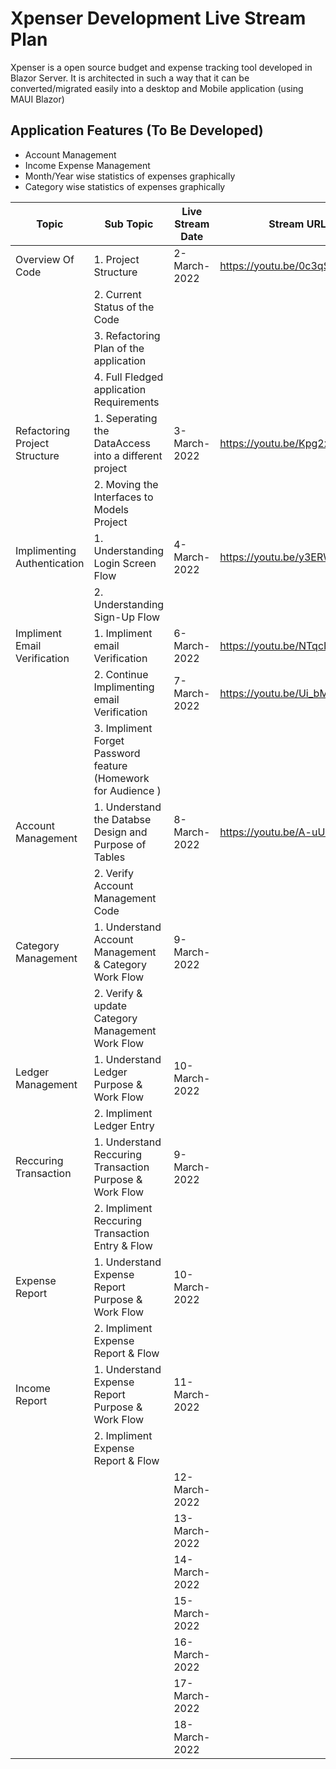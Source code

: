 
# Xpenser Development Live Stream Plan 
Xpenser is a open source budget and expense tracking tool developed in Blazor Server. It is architected in such a way that it can be converted/migrated  easily into a desktop and Mobile application (using MAUI Blazor)

## Application Features (To Be Developed)
 - Account Management 
 - Income Expense Management 
 - Month/Year wise statistics of expenses graphically 
 - Category wise statistics of expenses graphically 


| **Topic**                     | **Sub Topic**                                                | **Live Stream Date** | **Stream URL** |
|-------------------------------|--------------------------------------------------------------|----------------------|----------------|
| Overview Of Code              | 1. Project Structure                                         | 2-March-2022         | https://youtu.be/0c3qSTAMPwY                |
|                               | 2. Current Status of the Code                                |                      |                |
|                               | 3. Refactoring Plan of the application                       |                      |                |
|                               | 4. Full Fledged application Requirements                     |                      |                |
| Refactoring Project Structure | 1. Seperating the DataAccess into a different project        | 3-March-2022         | https://youtu.be/Kpg2xRG9LsM               |
|                               | 2. Moving the Interfaces to Models Project                   |                      |                |                                  
| Implimenting Authentication   | 1. Understanding Login Screen Flow                           | 4-March-2022         | https://youtu.be/y3ERWFW_MuY               |
|                               | 2. Understanding Sign-Up Flow                                |                      |                | 
| Impliment Email Verification  | 1. Impliment email Verification                              | 6-March-2022         | https://youtu.be/NTqcIdEU8nk               | 
|                               | 2. Continue Implimenting email Verification                  | 7-March-2022         | https://youtu.be/Ui_bM3L00Pw              | 
|                               | 3. Impliment Forget Password feature (Homework for Audience )| 			          |                | 
| Account Management            | 1.  Understand the Databse Design and Purpose of Tables      | 8-March-2022         | https://youtu.be/A-uUY-PR1gQ               |
|                               | 2.  Verify Account Management Code                  		   |                      |                |
| Category Management           | 1. Understand Account Management & Category  Work Flow       | 9-March-2022         |                |
|                               | 2. Verify & update Category Management Work Flow             |                      |                |
| Ledger Management             | 1. Understand Ledger Purpose & Work Flow                     | 10-March-2022        |                |
|                               | 2. Impliment Ledger Entry                                    |                      |                |
| Reccuring Transaction         | 1. Understand Reccuring Transaction Purpose & Work Flow      | 9-March-2022         |                |
|                               | 2. Impliment Reccuring Transaction Entry & Flow              |                      |                |
| Expense Report                | 1. Understand Expense Report Purpose & Work Flow             | 10-March-2022        |                |
|                               | 2. Impliment Expense Report & Flow                           |                      |                |
| Income Report                 | 1. Understand Expense Report Purpose & Work Flow             | 11-March-2022        |                |
|                               | 2. Impliment Expense Report & Flow                           |                      |                |
|                               |                                                              | 12-March-2022        |                |
|                               |                                                              | 13-March-2022        |                |
|                               |                                                              | 14-March-2022        |                |
|                               |                                                              | 15-March-2022        |                |
|                               |                                                              | 16-March-2022        |                |
|                               |                                                              | 17-March-2022        |                |
|                               |                                                              | 18-March-2022        |                |


 

